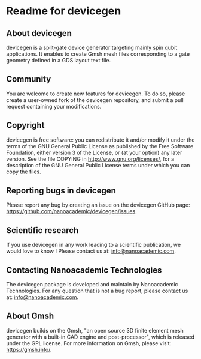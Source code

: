 # Readme for devicegen

## About devicegen

devicegen is a split-gate device generator targeting mainly spin qubit applications. It enables to create Gmsh mesh files corresponding to a gate geometry defined in a GDS layout text file.

## Community

You are welcome to create new features for devicegen. To do so, please create a user-owned fork of the devicegen repository, and submit a pull request containing your modifications.

## Copyright

devicegen is free software: you can redistribute it and/or modify it under the terms of the GNU General Public License as published by the Free Software Foundation, either version 3 of the License, or (at your option) any later version. See the file COPYING in http://www.gnu.org/licenses/, for a description of the GNU General Public License terms under which you can copy the files.

## Reporting bugs in devicegen

Please report any bug by creating an issue on the devicegen GitHub page: https://github.com/nanoacademic/devicegen/issues.

## Scientific research

If you use devicegen in any work leading to a scientific publication, we would love to know ! Please contact us at: info@nanoacademic.com.

## Contacting Nanoacademic Technologies

The devicegen package is developed and maintain by Nanoacademic Technologies. For any question that is not a bug report, please contact us at: info@nanoacademic.com.

## About Gmsh

devicegen builds on the Gmsh, "an open source 3D finite element mesh generator with a built-in CAD engine and post-processor", which is released under the GPL license. For more information on Gmsh, please visit: https://gmsh.info/.

